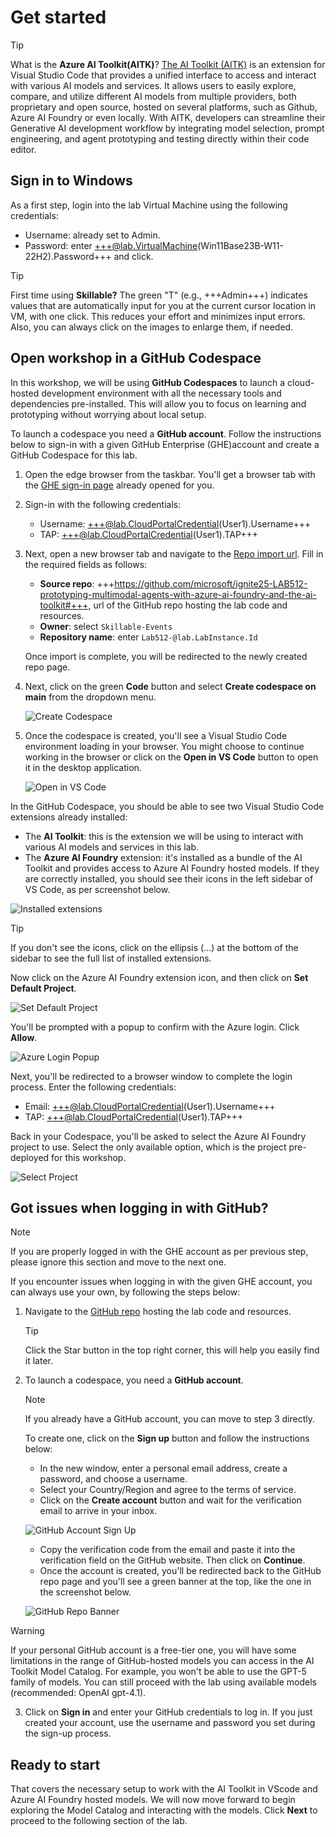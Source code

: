 # Get started

> [!TIP]
> What is the **Azure AI Toolkit(AITK)**? [The AI Toolkit (AITK)](https://code.visualstudio.com/docs/intelligentapps/overview) is an extension for Visual Studio Code that provides a unified interface to access and interact with various AI models and services. It allows users to easily explore, compare, and utilize different AI models from multiple providers, both proprietary and open source, hosted on several platforms, such as Github, Azure AI Foundry or even locally. With AITK, developers can streamline their Generative AI development workflow by integrating model selection, prompt engineering, and agent prototyping and testing directly within their code editor.

## Sign in to Windows

As a first step, login into the lab Virtual Machine using the following credentials:
- Username: already set to Admin.
- Password: enter +++@lab.VirtualMachine(Win11Base23B-W11-22H2).Password+++ and click.

> [!TIP]
>  First time using **Skillable?** The green "T" (e.g., +++Admin+++) indicates values that are automatically input for you at the current cursor location in VM, with one click. This reduces your effort and minimizes input errors.
> Also, you can always click on the images to enlarge them, if needed.

## Open workshop in a GitHub Codespace

In this workshop, we will be using **GitHub Codespaces** to launch a cloud-hosted development environment with all the necessary tools and dependencies pre-installed. This will allow you to focus on learning and prototyping without worrying about local setup.

To launch a codespace you need a **GitHub account**. Follow the instructions below to sign-in with a given GitHub Enterprise (GHE)account and create a GitHub Codespace for this lab.

1. Open the edge browser from the taskbar. You'll get a browser tab with the [GHE sign-in page](https://github.com/enterprises/skillable-events/sso) already opened for you.

2. Sign-in with the following credentials:
   -  Username: +++@lab.CloudPortalCredential(User1).Username+++
   -  TAP: +++@lab.CloudPortalCredential(User1).TAP+++

3. Next, open a new browser tab and navigate to the [Repo import url](https://github.com/new/import). Fill in the required fields as follows:
   - **Source repo**: +++https://github.com/microsoft/ignite25-LAB512-prototyping-multimodal-agents-with-azure-ai-foundry-and-the-ai-toolkit#+++, url of the GitHub repo hosting the lab code and resources.
   - **Owner**: select `Skillable-Events`
   - **Repository name**: enter `Lab512-@lab.LabInstance.Id`

    Once import is complete, you will be redirected to the newly created repo page.

4. Next, click on the green **Code** button and select **Create codespace on main** from the dropdown menu.

    ![Create Codespace](../../img/create_codespace.png)

5. Once the codespace is created, you'll see a Visual Studio Code environment loading in your browser. You might choose to continue working in the browser or click on the **Open in VS Code** button to open it in the desktop application.

    ![Open in VS Code](../../img/open_in_vscode.png)

In the GitHub Codespace, you should be able to see two Visual Studio Code extensions already installed: 
- The **AI Toolkit**: this is the extension we will be using to interact with various AI models and services in this lab.
- The **Azure AI Foundry** extension: it's installed as a bundle of the AI Toolkit and provides access to Azure AI Foundry hosted models. 
If they are correctly installed, you should see their icons in the left sidebar of VS Code, as per screenshot below.

![Installed extensions](../../img/installed_extensions.png)

>[!TIP]
> If you don't see the icons, click on the ellipsis (...) at the bottom of the sidebar to see the full list of installed extensions. 

Now click on the Azure AI Foundry extension icon, and then click on **Set Default Project**.

![Set Default Project](../../img/set_default_project.png)

You'll be prompted with a popup to confirm with the Azure login. Click **Allow**.

![Azure Login Popup](../../img/azure_login_popup.png)

Next, you'll be redirected to a browser window to complete the login process. Enter the following credentials:
-  Email: +++@lab.CloudPortalCredential(User1).Username+++
-  TAP: +++@lab.CloudPortalCredential(User1).TAP+++

Back in your Codespace, you'll be asked to select the Azure AI Foundry project to use. Select the only available option, which is the project pre-deployed for this workshop.

![Select Project](../../img/select_project.png)

## Got issues when logging in with GitHub?

> [!NOTE]
> If you are properly logged in with the GHE account as per previous step, please ignore this section and move to the next one.

If you encounter issues when logging in with the given GHE account, you can always use your own, by following the steps below:

1. Navigate to the [GitHub repo](https://aka.ms/msignite25-lab512) hosting the lab code and resources. 

    > [!TIP]
    > Click the Star button in the top right corner, this will help you easily find it later.

2. To launch a codespace, you need a **GitHub account**. 

    > [!NOTE]
    > If you already have a GitHub account, you can move to step 3 directly.

    To create one, click on the **Sign up** button and follow the instructions below:
    - In the new window, enter a personal email address, create a password, and choose a username.
    - Select your Country/Region and agree to the terms of service.
    - Click on the **Create account** button and wait for the verification email to arrive in your inbox.

    ![GitHub Account Sign Up](../../img/github_signup.png)

    - Copy the verification code from the email and paste it into the verification field on the GitHub website. Then click on **Continue**.
    - Once the account is created, you'll be redirected back to the GitHub repo page and you'll see a green banner at the top, like the one in the screenshot below.

    ![GitHub Repo Banner](../../img/github_repo_banner.png)

> [!WARNING]
> If your personal GitHub account is a free-tier one, you will have some limitations in the range of GitHub-hosted models you can access in the AI Toolkit Model Catalog. For example, you won't be able to use the GPT-5 family of models. You can still proceed with the lab using available models (recommended: OpenAI gpt-4.1).

3. Click on **Sign in** and enter your GitHub credentials to log in. If you just created your account, use the username and password you set during the sign-up process.


## Ready to start

That covers the necessary setup to work with the AI Toolkit in VScode and Azure AI Foundry hosted models. We will now move forward to begin exploring the Model Catalog and interacting with the models.
Click **Next** to proceed to the following section of the lab.